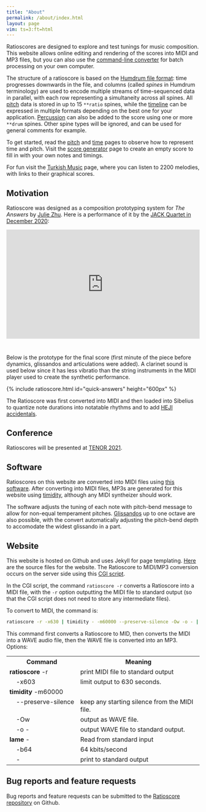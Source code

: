 ```yaml
---
title: "About"
permalink: /about/index.html
layout: page
vim: ts=3:ft=html
---
```


Ratioscores are designed to explore and test tunings for music
composition.  This website allows online editing and rendering of
the scores into MIDI and MP3 files, but you can also use the <a
target="_blank" href="https://github.com/craigsapp/ratioscore">command-line
converter<a/> for batch processing on your own computer.

The structure of a ratioscore is based on the <a target="_blank"
href="https://www.humdrum.org/guide/ch05">Humdrum file format<a/>:
time progresses downwards in the file, and columns (called <i>spines</i>
in Humdrum terminology) are used to encode multiple streams of
time-sequenced data in parallel, with each row representing a
simultaneity across all spines.  All <a href="/pitch">pitch</a>
data is stored in up to 15 `**ratio` spines, while the <a
href="/time">timeline</a> can be expressed in multiple formats
depending on the best one for your application.  <a
href="/drum">Percussion</a> can also be added to the score using
one or more `**drum` spines.  Other spine types will be ignored,
and can be used for general comments for example.

To get started, read the <a href="/pitch">pitch</a> and <a
href="/time">time</a> pages to observe how to represent time and
pitch.  Visit the <a href="/generator">score generator</a> page to
create an empty score to fill in with your own notes and timings.

For fun visit the <a href="/turkish">Turkish Music</a> page, where
you can listen to 2200 melodies, with links to their graphical
scores.



<h2> Motivation </h2>

Ratioscore was designed as a composition prototyping system for
<i>The Answers</i> by <a target="_blank" href="https://juliezhu.net">Julie Zhu</a>.
Here is a performance of it
by the <a target="_blank" href="https://jackquartet.com">JACK
Quartet in December 2020</a>:

<style>
	iframe {
		position: absolute;
		top: 0;
		left: 0;
		width: 100%;
		height: 100%;
		align: center;
	}
</style>

<div style="margin-bottom:40px;">
  <div style="position:relative;padding-top:56.25%;">
    <iframe src="https://www.youtube.com/embed/Dx5l-9MUZ1o" frameborder="0" allowfullscreen></iframe>
  </div>
</div>


Below is the prototype for the final score (first minute of the
piece before dynamics, glissandos and articulations were added).
A clarinet sound is used below since it has less vibratio than the
string instruments in the MIDI player used to create the synthetic
performance.

{% include ratioscore.html id="quick-answers" height="600px" %}
<script type="application/x-ratioscore" id="quick-answers">
!!!COM: Zhu, Julie
!!!OTL: The Answers
!!!ONB: Prototype (unquantized time, no dynamics)
!!!ODT: 2020/12
**time	**ratio	**ratio	**ratio	**ratio
*	*Iclars	*Iclars	*Iclars	*Iclars
*	*ref:C2	*ref:C2	*ref:C2	*ref:C2
4.231	.	.	.	27/8
6.182	2	.	.	.
7.441	.	.	.	3
9.337	.	3	.	.
9.502	.	.	63/6	.
9.521	.	.	7/2	.
11.522	.	.	.	6
13.571	.	.	7	.
13.958	.	.	.	9
14.814	.	.	.	6
15.358	.	.	12	.
15.457	1	.	.	.
15.567	.	.	.	27/2
16.487	.	.	63/4	.
17.037	.	.	.	9
17.459	.	.	63/8	.
17.776	.	.	.	27/2
18.162	.	.	27/2	.
18.476	.	.	18	.
19.854	.	.	.	16
20.038	.	2	.	.
20.223	.	.	21	.
20.594	.	.	.	12
20.837	.	.	27/2	.
22.064	.	.	.	18
22.103	.	.	27	.
22.11	.	.	9	.
22.816	.	.	.	27/4
23.334	.	.	14	.
23.673	.	.	.	12
24.066	3	.	.	.
25.108	.	.	21/2	.
25.499	9/4	.	.	.
26.108	.	.	.	8
28.582	.	.	6	.
28.589	.	.	6	.
30.19	.	.	.	9/2
32.294	.	4	.	.
33.399	.	.	.	4
34.39	4	.	.	.
39.386	.	4	.	.
40.957	.	6	.	.
41.006	6	.	.	.
42.579	.	.	.	3
44.052	4	.	.	.
46.319	.	.	7/2	.
46.863	.	9	.	.
48.399	6	.	.	.
49.075	.	.	.	6
51.153	.	7	.	.
52.73	.	.	.	9
52.766	.	.	7	.
54.239	.	9	.	.
54.303	.	.	.	27/2
54.608	.	.	12	.
55.508	.	.	63/4	.
55.961	7	.	.	.
57.06	.	.	.	27/2
57.609	.	.	.	9
57.746	.	.	18	.
58.098	.	.	27/2	.
58.979	.	.	63/8	.
59.194	.	.	.	16
59.495	.	.	21	.
*-	*-	*-	*-	*-
</script>

The Ratioscore was first converted into MIDI and then loaded into
Sibelius to quantize note durations into notatable rhythms and to
add <a target="_blank" href="https://www.plainsound.org/HEJI">HEJI
accidentals</a>.


<h2> Conference </h2>

Ratioscores will be presented at <a href="/tenor2021">TENOR 2021</a>.


<h2> Software </h2>

Ratioscores on this website are converted into MIDI files using <a
target="_blank" href="https://github.com/craigsapp/ratioscore">this
software</a>.  After converting into MIDI files, MP3s are generated
for this website using <a target="_blank"
href="http://timidity.sourceforge.net">timidity</a>, although any
MIDI syntheizer should work.

The software adjusts the tuning of each note with pitch-bend message
to allow for non-equal temperament pitches.  <a
href="glissandos">Glissandos</a> up to one octave are also possible,
with the convert automatically adjusting the pitch-bend depth to
accomodate the widest glissando in a part.

<h2> Website </h2>

This website is hosted on Github and uses Jekyll for page templating.
<a target="_blank"
href="https://github.com/craigsapp/ratioscore/tree/gh-pages">Here</a> are
the source files for the website.  The Ratioscore to MIDI/MP3
conversion occurs on the server side using this <a target="_blank"
href="https://github.com/craigsapp/ratioscore/blob/gh-pages/_includes/cgi/ratioscore.pl">CGI
script</a>.

In the CGI script, the command `ratioscore -r` converts a Ratioscore
into a MIDI file, with the `-r` option outputting the MIDI file to standard
output (so that the CGI script does not need to store any intermediate files).

To convert to MIDI, the command is:

```bash
ratioscore -r -x630 | timidity - -m60000 --preserve-silence -Ow -o - | lame - -b64 -
```

This command first converts a Ratioscore to MID, then converts the
MIDI into a WAVE audio file, then the WAVE file is converted into
an MP3. Options:

<style>

span.command {
	white-space: pre;
}

table.command tr td {
	vertical-align: top;
}

</style>


<table class="command">
<tr><th>Command</th><th>Meaning</th></tr>
<tr><td><span class="command"><b>ratioscore</b> -r</span></td>
    <td> print MIDI file to standard output </td></tr>
<tr><td><span class="command">&nbsp;&nbsp;&nbsp; -x603</span></td>
     <td> limit output to 630 seconds. </td></tr>
<tr><td><span class="command"><b>timidity</b> -m60000</span></td>
     <td></td></tr>
<tr><td><span class="command">&nbsp;&nbsp;&nbsp; --preserve-silence</span></td>
     <td> keep any starting silence from the MIDI file. </td></tr>
<tr><td><span class="command">&nbsp;&nbsp;&nbsp; -Ow</span></td>
     <td> output as WAVE file. </td></tr>
<tr><td><span class="command">&nbsp;&nbsp;&nbsp; -o -</span></td>
     <td> output WAVE file to standard output. </td></tr>
<tr><td><span class="command"><b>lame</b> -</span></td>
     <td> Read from standard input </td></tr>
<tr><td><span class="command">&nbsp;&nbsp;&nbsp; -b64</span></td>
     <td> 64 kbits/second </td></tr>
<tr><td><span class="command">&nbsp;&nbsp;&nbsp; -</span></td>
     <td> print to standard output </td></tr>
</table>

<h2 data-sidebar="Bug&nbsp;reports"> Bug reports and feature requests </h2>

Bug reports and feature requests can be submitted to the <a
target="_blank" href="https://github.com/craigsapp/ratioscore/issues">Ratioscore repository</a> on Github.


